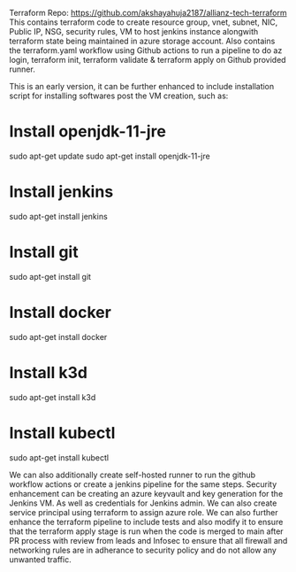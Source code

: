 Terraform Repo: https://github.com/akshayahuja2187/allianz-tech-terraform
This contains terraform code to create resource group, vnet, subnet, NIC, Public IP, NSG, security rules, VM to host jenkins instance alongwith terraform state being maintained in azure storage account.
Also contains the terraform.yaml workflow using Github actions to run a pipeline to do az login, terraform init, terraform validate & terraform apply on Github provided runner.

This is an early version, it can be further enhanced to include installation script for installing softwares post the VM creation, such as:

# Install openjdk-11-jre
sudo apt-get update
sudo apt-get install openjdk-11-jre
# Install jenkins
sudo apt-get install jenkins
# Install git
sudo apt-get install git
# Install docker
sudo apt-get install docker
# Install k3d
sudo apt-get install k3d
# Install kubectl
sudo apt-get install kubectl

We can also additionally create self-hosted runner to run the github workflow actions or create a jenkins pipeline for the same steps.
Security enhancement can be creating an azure keyvault and key generation for the Jenkins VM. As well as credentials for Jenkins admin.
We can also create service principal using terraform to assign azure role.
We can also further enhance the terraform pipeline to include tests and also modify it to ensure that the terraform apply stage is run when the code is merged to main after PR process with review from leads and Infosec to ensure that all firewall and networking rules are in adherance to security policy and do not allow any unwanted traffic.
